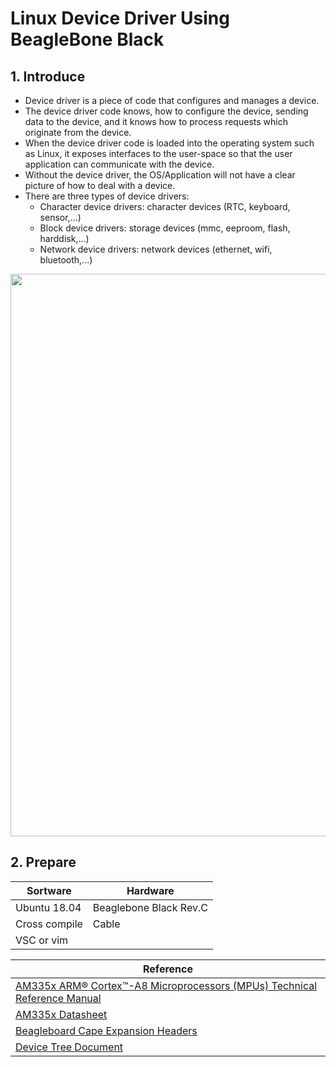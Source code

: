 <h1> Linux Device Driver Using BeagleBone Black </h1>

## 1. Introduce

- Device driver is a piece of code that configures and manages a device. 
- The device driver code knows, how to configure the device, sending data to the device, and it knows how to process requests which originate from the device. 
- When the device driver code is loaded into the operating system such as Linux, it exposes interfaces to the user-space so that the user application can communicate with the device. 
- Without the device driver, the OS/Application will not have a clear picture of how to deal with a device.
- There are three types of device drivers:
    + Character device drivers: character devices (RTC, keyboard, sensor,...)
    + Block device drivers: storage devices (mmc, eeproom, flash, harddisk,...)
    + Network device drivers: network devices (ethernet, wifi, bluetooth,...)

<p align="center"><img width="900" src="https://user-images.githubusercontent.com/32474027/94214748-5db8a700-ff15-11ea-8ee6-8e500a9f9f9a.PNG" \></p>

## 2. Prepare

| Sortware          | Hardware               |       
|-------------------|------------------------|
| Ubuntu 18.04      | Beaglebone Black Rev.C |
| Cross compile     | Cable                  |
| VSC or vim        |


| Reference                                                                               |
|-----------------------------------------------------------------------------------------|
| [AM335x ARM® Cortex™-A8 Microprocessors (MPUs) Technical Reference Manual](https://e2e.ti.com/cfs-file/__key/communityserver-discussions-components-files/790/AM335x_5F00_techincal_5F00_reference_5F00_manual.pdf) |
| [AM335x Datasheet](https://www.ti.com/lit/ds/sprs717l/sprs717l.pdf?ts=1598362140689&ref_url=https%253A%252F%252Fwww.google.com%252F) |
| [Beagleboard Cape Expansion Headers](https://elinux.org/Beagleboard:Cape_Expansion_Headers)|
| [Device Tree Document](https://www.devicetree.org/specifications/) |
